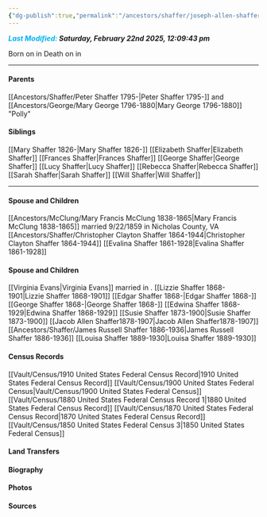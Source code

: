 ```yaml
---
{"dg-publish":true,"permalink":"/ancestors/shaffer/joseph-allen-shaffer-1838-1911/","tags":["Joseph-Allen-Shaffer"]}
---
```


***<font color="#00b0f0">Last Modified:</font> Saturday, February 22nd 2025, 12:09:43 pm***

Born on  <!-- link to date --> in <!-- link to place -->
Death on <!-- link to date --> in <!-- link to place -->

---
#### Parents
[[Ancestors/Shaffer/Peter Shaffer 1795-\|Peter Shaffer 1795-]] and [[Ancestors/George/Mary George 1796-1880\|Mary George 1796-1880]] "Polly"
#### Siblings
[[Mary Shaffer 1826-\|Mary Shaffer 1826-]]
[[Elizabeth Shaffer\|Elizabeth Shaffer]]
[[Frances Shaffer\|Frances Shaffer]]
[[George Shaffer\|George Shaffer]]
[[Lucy Shaffer\|Lucy Shaffer]]
[[Rebecca Shaffer\|Rebecca Shaffer]]
[[Sarah Shaffer\|Sarah Shaffer]]
[[Will Shaffer\|Will Shaffer]]

---
#### Spouse and Children
[[Ancestors/McClung/Mary Francis McClung 1838-1865\|Mary Francis McClung 1838-1865]] married 9/22/1859 in Nicholas County, VA
[[Ancestors/Shaffer/Christopher Clayton Shaffer 1864-1944\|Christopher Clayton Shaffer 1864-1944]] 
[[Evalina Shaffer 1861-1928\|Evalina Shaffer 1861-1928]]
#### Spouse and Children
[[Virginia Evans\|Virginia Evans]] married <!-- link to date --> in <!-- link to place -->.
[[Lizzie Shaffer 1868-1901\|Lizzie Shaffer 1868-1901]]
[[Edgar Shaffer 1868-\|Edgar Shaffer 1868-]]
[[George Shaffer 1868-\|George Shaffer 1868-]]
[[Edwina Shaffer 1868-1929\|Edwina Shaffer 1868-1929]]
[[Susie Shaffer 1873-1900\|Susie Shaffer 1873-1900]]
[[Jacob Allen Shaffer1878-1907\|Jacob Allen Shaffer1878-1907]]
[[Ancestors/Shaffer/James Russell Shaffer 1886-1936\|James Russell Shaffer 1886-1936]]
[[Louisa Shaffer 1889-1930\|Louisa Shaffer 1889-1930]]
#### Census Records
[[Vault/Census/1910 United States Federal Census Record\|1910 United States Federal Census Record]]
[[Vault/Census/1900 United States Federal Census\|Vault/Census/1900 United States Federal Census]]
[[Vault/Census/1880 United States Federal Census Record 1\|1880 United States Federal Census Record]]
[[Vault/Census/1870 United States Federal Census Record\|1870 United States Federal Census Record]]
[[Vault/Census/1850 United States Federal Census 3\|1850 United States Federal Census]]
#### Land Transfers

#### Biography

#### Photos

#### Sources

